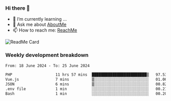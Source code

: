 ### Hi there 👋

- 🌱 I’m currently learning ...
- 💬 Ask me about [AboutMe](https://www.itzcy.com/about)
- 📫 How to reach me: [ReachMe](https://www.itzcy.com/about)

![ReadMe Card](https://github-readme-stats-ten-gilt.vercel.app/api?username=SuperChenYun&show_icons=true&title_color=fff&icon_color=79ff97&text_color=9f9f9f&bg_color=151515&hide_border=true)

### Weekly development breakdown
<!--START_SECTION:waka-->

```txt
From: 18 June 2024 - To: 25 June 2024

PHP                   11 hrs 57 mins  ████████████████████████▒   97.53 %
Vue.js                7 mins          ▒░░░░░░░░░░░░░░░░░░░░░░░░   01.06 %
JSON                  6 mins          ▒░░░░░░░░░░░░░░░░░░░░░░░░   00.82 %
.env file             1 min           ░░░░░░░░░░░░░░░░░░░░░░░░░   00.21 %
Bash                  1 min           ░░░░░░░░░░░░░░░░░░░░░░░░░   00.20 %
```

<!--END_SECTION:waka-->
